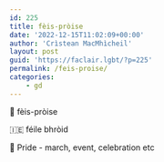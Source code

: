 ```yaml
---
id: 225
title: fèis-pròise
date: '2022-12-15T11:02:09+00:00'
author: 'Crìstean MacMhìcheil'
layout: post
guid: 'https://faclair.lgbt/?p=225'
permalink: /feis-proise/
categories:
    - gd
---
```


&#x1f3f4;&#xe0067;&#xe0062;&#xe0073;&#xe0063;&#xe0074;&#xe007f; fèis-pròise

&#x1f1ee;&#x1f1ea; féile bhròid

&#x1f3f4;&#xe0067;&#xe0062;&#xe0065;&#xe006e;&#xe0067;&#xe007f; Pride - march, event, celebration etc

